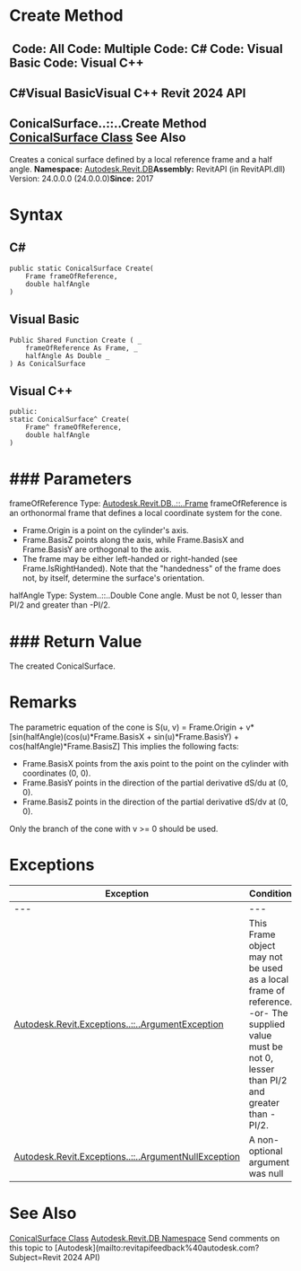 # Create Method

﻿
 Code: All Code: Multiple Code: C# Code: Visual Basic Code: Visual C++   
---  
C#Visual BasicVisual C++
Revit 2024 API  
---  
ConicalSurface..::..Create Method   
[ConicalSurface Class](bcc299b6-ff1a-7f0c-c5da-8b040a326899.md "ConicalSurface Class") See Also  
---  
Creates a conical surface defined by a local reference frame and a half angle. 
**Namespace:** [Autodesk.Revit.DB](87546ba7-461b-c646-cbb1-2cb8f5bff8b2.md "Autodesk.Revit.DB Namespace")**Assembly:** RevitAPI (in RevitAPI.dll) Version: 24.0.0.0 (24.0.0.0)**Since:** 2017 
# Syntax
C#  
---  
```text
public static ConicalSurface Create(
	Frame frameOfReference,
	double halfAngle
)
```
  
Visual Basic  
---  
```text
Public Shared Function Create ( _
	frameOfReference As Frame, _
	halfAngle As Double _
) As ConicalSurface
```
  
Visual C++  
---  
```text
public:
static ConicalSurface^ Create(
	Frame^ frameOfReference, 
	double halfAngle
)
```
  
# ### Parameters
frameOfReference
    Type: [Autodesk.Revit.DB..::..Frame](d44b3fd1-34d0-bfd0-55f6-de24235edf2e.md "Frame Class") frameOfReference is an orthonormal frame that defines a local coordinate system for the cone. 
  * Frame.Origin is a point on the cylinder's axis.
  * Frame.BasisZ points along the axis, while Frame.BasisX and Frame.BasisY are orthogonal to the axis. 
  * The frame may be either left-handed or right-handed (see Frame.IsRightHanded). Note that the "handedness" of the frame does not, by itself, determine the surface's orientation.

halfAngle
    Type: System..::..Double Cone angle. Must be not 0, lesser than PI/2 and greater than -PI/2. 
# ### Return Value
The created ConicalSurface. 
# Remarks
The parametric equation of the cone is S(u, v) = Frame.Origin + v*[sin(halfAngle)(cos(u)*Frame.BasisX + sin(u)*Frame.BasisY) + cos(halfAngle)*Frame.BasisZ] This implies the following facts: 
  * Frame.BasisX points from the axis point to the point on the cylinder with coordinates (0, 0).
  * Frame.BasisY points in the direction of the partial derivative dS/du at (0, 0).
  * Frame.BasisZ points in the direction of the partial derivative dS/dv at (0, 0).

Only the branch of the cone with v >= 0 should be used. 
# Exceptions
| Exception | Condition |
| --- | --- |
| --- | --- |
| [Autodesk.Revit.Exceptions..::..ArgumentException](2e6e4206-97a8-dd4b-df5d-4269f4bb6088.md "ArgumentException Class") | This Frame object may not be used as a local frame of reference. -or- The supplied value must be not 0, lesser than PI/2 and greater than -PI/2. |
| [Autodesk.Revit.Exceptions..::..ArgumentNullException](631e1424-60f4-929b-4e52-dda9dcd26316.md "ArgumentNullException Class") | A non-optional argument was null |

# See Also
[ConicalSurface Class](bcc299b6-ff1a-7f0c-c5da-8b040a326899.md "ConicalSurface Class")
[Autodesk.Revit.DB Namespace](87546ba7-461b-c646-cbb1-2cb8f5bff8b2.md "Autodesk.Revit.DB Namespace")
Send comments on this topic to [Autodesk](mailto:revitapifeedback%40autodesk.com?Subject=Revit 2024 API)